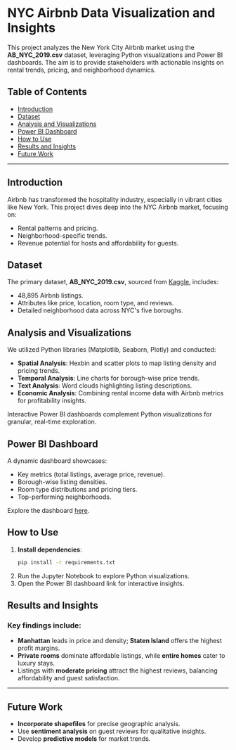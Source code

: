 # NYC Airbnb Data Visualization and Insights

This project analyzes the New York City Airbnb market using the **AB_NYC_2019.csv** dataset, leveraging Python visualizations and Power BI dashboards. The aim is to provide stakeholders with actionable insights on rental trends, pricing, and neighborhood dynamics.

## Table of Contents
- [Introduction](#introduction)
- [Dataset](#dataset)
- [Analysis and Visualizations](#analysis-and-visualizations)
- [Power BI Dashboard](#power-bi-dashboard)
- [How to Use](#how-to-use)
- [Results and Insights](#results-and-insights)
- [Future Work](#future-work)

---

## Introduction
Airbnb has transformed the hospitality industry, especially in vibrant cities like New York. This project dives deep into the NYC Airbnb market, focusing on:
- Rental patterns and pricing.
- Neighborhood-specific trends.
- Revenue potential for hosts and affordability for guests.

## Dataset
The primary dataset, **AB_NYC_2019.csv**, sourced from [Kaggle](https://www.kaggle.com/datasets/dgomonov/new-york-city-airbnb-open-data), includes:
- 48,895 Airbnb listings.
- Attributes like price, location, room type, and reviews.
- Detailed neighborhood data across NYC's five boroughs.

## Analysis and Visualizations
We utilized Python libraries (Matplotlib, Seaborn, Plotly) and conducted:
- **Spatial Analysis**: Hexbin and scatter plots to map listing density and pricing trends.
- **Temporal Analysis**: Line charts for borough-wise price trends.
- **Text Analysis**: Word clouds highlighting listing descriptions.
- **Economic Analysis**: Combining rental income data with Airbnb metrics for profitability insights.

Interactive Power BI dashboards complement Python visualizations for granular, real-time exploration.

## Power BI Dashboard
A dynamic dashboard showcases:
- Key metrics (total listings, average price, revenue).
- Borough-wise listing densities.
- Room type distributions and pricing tiers.
- Top-performing neighborhoods.

Explore the dashboard [here](https://app.powerbi.com/view?r=eyJrIjoiOTNhNmVmNjctMWVlYi00ZGQxLThmYjYtMjliYjNhNjI5OTk1IiwidCI6IjExMTNiZTM0LWFlZDEtNGQwMC1hYjRiLWNkZDAyNTEwYmU5MSIsImMiOjN9&embedImagePlaceholder=true).



## How to Use
1. **Install dependencies**:
   ```bash
   pip install -r requirements.txt
2. Run the Jupyter Notebook to explore Python visualizations.
3. Open the Power BI dashboard link for interactive insights.

## Results and Insights
### Key findings include:
- **Manhattan** leads in price and density; **Staten Island** offers the highest profit margins.
- **Private rooms** dominate affordable listings, while **entire homes** cater to luxury stays.
- Listings with **moderate pricing** attract the highest reviews, balancing affordability and guest satisfaction.

---

## Future Work
- **Incorporate shapefiles** for precise geographic analysis.
- Use **sentiment analysis** on guest reviews for qualitative insights.
- Develop **predictive models** for market trends.
